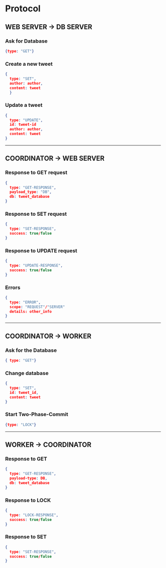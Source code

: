 # Protocol

## WEB SERVER -> DB SERVER

### Ask for Database

``` json
{type: "GET"}
```

### Create a new tweet

``` json
{
  type: "SET", 
  author: author,
  content: tweet
  }
```

### Update a tweet

``` json
{
  type: "UPDATE", 
  id: tweet-id
  author: author,
  content: tweet
}
```

---

## COORDINATOR -> WEB SERVER

### Response to GET request

```json
{
  type: "GET-RESPONSE",
  payload_type: "DB",
  db: tweet_database
}
```

### Response to SET request

```json
{
  type: "SET-RESPONSE",
  success: true/false
}
```

### Response to UPDATE request

```json
{
  type: "UPDATE-RESPONSE",
  success: true/false
}
```

### Errors

```json
{
  type: "ERROR",
  scope: "REQUEST"/"SERVER"
  details: other_info
}
```

---

## COORDINATOR -> WORKER

### Ask for the Database

``` json
{ type: "GET"}
```

### Change database

``` json
{ 
  type: "SET",
  id: tweet_id,
  content: tweet
}
```

### Start Two-Phase-Commit

``` json
{type: "LOCK"}
```

---

## WORKER -> COORDINATOR

### Response to GET

``` json
{ 
  type: "GET-RESPONSE",
  payload-type: DB,
  db: tweet_database
}
```

### Response to LOCK

``` json
{ 
  type: "LOCK-RESPONSE",
  success: true/false
}
```

### Response to SET

``` json
{ 
  type: "SET-RESPONSE",
  success: true/false
}
```
